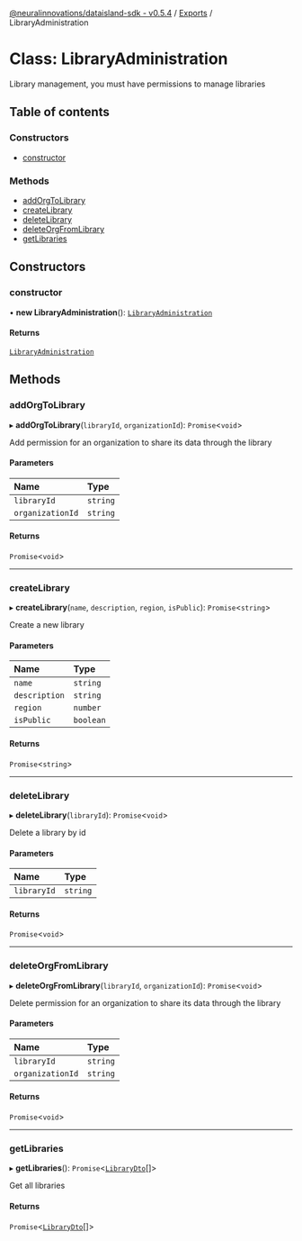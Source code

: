 [@neuralinnovations/dataisland-sdk - v0.5.4](../../README.md) / [Exports](../modules.md) / LibraryAdministration

# Class: LibraryAdministration

Library management, you must have permissions to manage libraries

## Table of contents

### Constructors

- [constructor](LibraryAdministration.md#constructor)

### Methods

- [addOrgToLibrary](LibraryAdministration.md#addorgtolibrary)
- [createLibrary](LibraryAdministration.md#createlibrary)
- [deleteLibrary](LibraryAdministration.md#deletelibrary)
- [deleteOrgFromLibrary](LibraryAdministration.md#deleteorgfromlibrary)
- [getLibraries](LibraryAdministration.md#getlibraries)

## Constructors

### constructor

• **new LibraryAdministration**(): [`LibraryAdministration`](LibraryAdministration.md)

#### Returns

[`LibraryAdministration`](LibraryAdministration.md)

## Methods

### addOrgToLibrary

▸ **addOrgToLibrary**(`libraryId`, `organizationId`): `Promise`\<`void`\>

Add permission for an organization to share its data through the library

#### Parameters

| Name | Type |
| :------ | :------ |
| `libraryId` | `string` |
| `organizationId` | `string` |

#### Returns

`Promise`\<`void`\>

___

### createLibrary

▸ **createLibrary**(`name`, `description`, `region`, `isPublic`): `Promise`\<`string`\>

Create a new library

#### Parameters

| Name | Type |
| :------ | :------ |
| `name` | `string` |
| `description` | `string` |
| `region` | `number` |
| `isPublic` | `boolean` |

#### Returns

`Promise`\<`string`\>

___

### deleteLibrary

▸ **deleteLibrary**(`libraryId`): `Promise`\<`void`\>

Delete a library by id

#### Parameters

| Name | Type |
| :------ | :------ |
| `libraryId` | `string` |

#### Returns

`Promise`\<`void`\>

___

### deleteOrgFromLibrary

▸ **deleteOrgFromLibrary**(`libraryId`, `organizationId`): `Promise`\<`void`\>

Delete permission for an organization to share its data through the library

#### Parameters

| Name | Type |
| :------ | :------ |
| `libraryId` | `string` |
| `organizationId` | `string` |

#### Returns

`Promise`\<`void`\>

___

### getLibraries

▸ **getLibraries**(): `Promise`\<[`LibraryDto`](../interfaces/LibraryDto.md)[]\>

Get all libraries

#### Returns

`Promise`\<[`LibraryDto`](../interfaces/LibraryDto.md)[]\>
